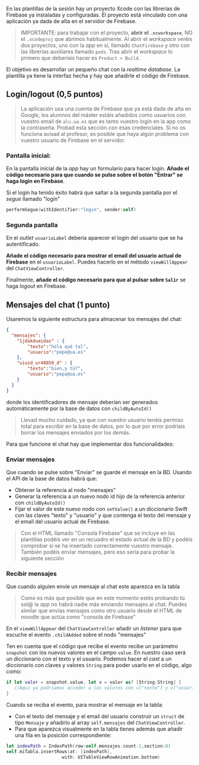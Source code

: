 
En las plantillas de la sesión hay un proyecto Xcode con las librerías de Firebase ya instaladas y configuradas. El proyecto está vinculado con una aplicación ya dada de alta en el servidor de Firebase.

> IMPORTANTE: para trabajar con el proyecto, **abrir el `.xcworkspace`**, NO el `.xcodeproj` que abrimos habitualmente. Al abrir el *workspace* veréis dos proyectos, uno con la *app* en sí, llamado `ChatFirebase` y otro con las librerías auxiliares llamado `pods`. Tras abrir el *workspace* lo primero que deberíais hacer es `Product > Build`.

El objetivo es desarrollar un pequeño chat con la *realtime database*. La plantilla ya tiene la interfaz hecha y hay que añadirle el código de Firebase.


## Login/logout (0,5 puntos)

> La aplicación usa una cuenta de Firebase que ya está dada de alta en Google, los alumnos del máster estáis añadidos como usuarios con vuestro email de `alu.ua.es` que es tanto vuestro login en la app como la contraseña. Probad esta sección con esas credenciales. Si no os funciona avisad al profesor, es posible que haya algún problema con vuestro usuario de Firebase en el servidor.

### Pantalla inicial:

En la pantalla inicial de la *app* hay un formulario para hacer login. **Añade el código necesario para que cuando se pulse sobre el botón "Entrar" se haga login en Firebase**. 

Si el login ha tenido éxito habrá que saltar a la segunda pantalla por el *segue* llamado "login"

```swift
performSegue(withIdentifier:"login", sender:self)
```

### Segunda pantalla

En el *outlet* `usuarioLabel` debería aparecer el login del usuario que se ha autentificado.

**Añade el código necesario para mostrar el email del usuario actual de Firebase** en el `usuarioLabel`. Puedes hacerlo en el método `viewWillAppear` del `ChatViewController`. 

Finalmente, **añade el código necesario para que al pulsar sobre `Salir`** se haga *logout* en Firebase.  


## Mensajes del chat (1 punto)

Usaremos la siguiente estructura para almacenar los mensajes del chat:

```json
{
  "mensajes": {
    "1jdakdueidas" : {
        "texto":"hola qué tal",
        "usuario":"pepe@ua.es"
    },
    "uiusd_ur48850_d" : {
        "texto":"bien,y tú?",
        "usuario":"pepa@ua.es"
    }
  }
}
```

donde los identificadores de mensaje deberían ser generados automáticamente por la base de datos con `childByAutoId()`

> Llevad mucho cuidado, ya que con vuestro usuario tenéis permiso total para escribir en la base de datos, por lo que por error podríais borrar los mensajes enviados por los demás.

Para que funcione el chat hay que implementar dos funcionalidades:

### Enviar mensajes

Que cuando se pulse sobre "Enviar" se guarde el mensaje en la BD. Usando el API de la base de datos habrá que:
  + Obtener la referencia al nodo "mensajes"
  + Generar la referencia a un nuevo nodo id hijo de la referencia anterior con `childByAutoId()` 
  + Fijar el valor de este nuevo nodo con `setValue()` a un diccionario Swift con las claves "texto" y "usuario" y que contenga el texto del mensaje y el email del usuario actual de Firebase.

> Con el HTML llamado "Consola Firebase" que se incluye en las plantillas podéis ver en un recuadro el estado actual de la BD y podéis comprobar si se ha insertado correctamente vuestro mensaje. También podéis enviar mensajes, pero eso sería para probar la siguiente sección

### Recibir mensajes

Que cuando alguien envíe un mensaje al chat este aparezca en la tabla

> Como es más que posible que en este momento estés probando tú sol@ la *app* no habrá nadie más enviando mensajes al chat. Puedes similar que envías mensajes como otro usuario desde el HTML de moodle que actúa como "consola de Firebase"

En el `viewWillAppear` del `ChatViewController` añadir un *listener* para que escuche el evento `.childAdded` sobre el nodo "mensajes"

Ten en cuenta que el código que recibe el evento recibe un parámetro `snapshot` con los nuevos valores en el campo `value`. En nuestro caso será un diccionario con el texto y el usuario. Podemos hacer el *cast* a un diccionario con claves y valores `String` para poder usarlo en el código, algo como:

```swift
if let valor = snapshot.value, let v = valor as? [String:String] {
   //Aquí ya podríamos acceder a los valores con v["texto"] y v["usuario"]
}
```
Cuando se reciba el evento, para mostrar el mensaje en la tabla:

-  Con el texto del mensaje y el email del usuario construir un `struct` de tipo `Mensaje` y añadirlo al array `self.mensajes` del `ChatViewController`. 
-  Para que aparezca visualmente en la tabla tienes además que añadir una fila en la posición correspondiente:

```swift
let indexPath = IndexPath(row:self.mensajes.count-1,section:0)
self.miTabla.insertRows(at: [indexPath], 
                     with: UITableViewRowAnimation.bottom)
```

